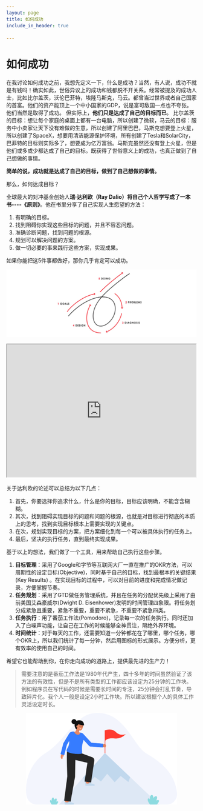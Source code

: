 ```yaml
---
layout: page
title: 如何成功
include_in_header: true

---
```

# 如何成功
在我讨论如何成功之前，我想先定义一下，什么是成功？当然，有人说，成功不就是有钱吗！确实如此，世俗异议上的成功和钱都脱不开关系。经常被提及的成功人士，比如比尔盖茨，沃伦巴菲特，埃隆马斯克，马云。都曾当过世界或者自己国家的首富。他们的资产能顶上一个中小国家的GDP，说是富可敌国一点也不夸张。他们当然是取得了成功。 但实际上，**他们只是达成了自己的目标而已**。   比尔盖茨的目标：想让每个家庭的桌面上都有一台电脑，所以创建了微软，马云的目标：服务中小卖家让天下没有难做的生意，所以创建了阿里巴巴，马斯克想要登上火星，所以创建了SpaceX，想要用清洁能源保护环境，所有创建了Tesla和SolarCity，巴菲特的目标则实际多了，想要成为亿万富翁。马斯克虽然还没有登上火星，但是他们或多或少都达成了自己的目标。既获得了世俗意义上的成功，也真正做到了自己想做的事情。

**简单的说，成功就是达成了自己的目标，做到了自己想做的事情。**

那么，如何达成目标？

全球最大的对冲基金创始人**瑞·达利欧（Ray Dalio）**将自己个人哲学写成了一本书----**《原则》**。他在书里分享了自己实现人生愿望的方法：
1. 有明确的目标。
2. 找到阻碍你实现这些目标的问题，并且不容忍问题。
3. 准确诊断问题，找到问题的根源。
4. 规划可以解决问题的方案。
5. 做一切必要的事来践行这些方案，实现成果。

如果你能把这5件事都做好，那你几乎肯定可以成功。


![](../assets/1565925836593.png)

<center>
<iframe width="500" height="350" src="https://www.youtube.com/watch?v=ryD8lfSEGio">
</iframe>
</center>

关于达利欧的论述可以总结为以下几点：
1. 首先，你要选择你追求什么，什么是你的目标，目标应该明确，不能含含糊糊。
2. 其次，找到阻碍实现目标的问题和问题的根源，也就是对目标进行彻底的本质上的思考，找到实现目标根本上需要实现的关键点。
3. 在次，规划实现目标的方案，把方案细化到每一个可以被具体执行的任务上。
4. 最后，坚决的执行任务，直到最终实现成果。

基于以上的想法，我们做了一个工具，用来帮助自己执行这些步骤。

1. **目标管理**：采用了Google和字节等互联网大厂一直在推广的OKR方法，可以周期性的设定目标(Objective)，同时基于自己的目标，找到最根本的关键结果(Key Results) 。在实现目标的过程中，可以对目前的进度和完成情况做记录，方便掌握节奏。
2. **任务规划**：采用了GTD做任务管理系统，并且在任务的分配优先级上采用了由前美国艾森豪威尔(Dwight D. Eisenhower)发明的时间管理四象限。将任务划分成紧急且重要，紧急不重要，重要不紧急，不重要不紧急四类。
3. **任务执行**：用了番茄工作法(Pomodoro)，记录每一次的任务执行。同时还加入了白噪声功能，让自己在工作的时候能够全神贯注，隔绝外界环境。
4. **时间统计**：对于每天的工作，还需要知道一分钟都花在了哪里，哪个任务，哪个OKR上，所以我们统计了每一分钟，然后用图标的形式展示。方便分析，更有效率的使用自己的时间。

希望它也能帮助到你，在你走向成功的道路上，提供最先进的生产力！


> 需要注意的是番茄工作法是1980年代产生，四十多年的时间虽然验证了该方法的有效性，但是不是所有类型的工作都应该设定为25分钟的工作块。例如程序员在写代码的时候是需要长时间的专注，25分钟会打乱节奏，导致碎片化。我个人一般是设定2小时工作块。所以建议根据个人的具体工作灵活设定时长。

<center>
<img src="../assets/Milestone.svg" alt="Milestone"  class="center" width="400"/>
</center>
